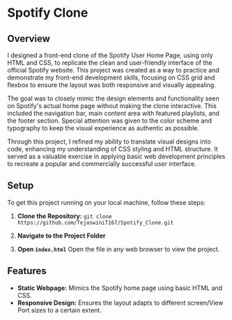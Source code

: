 # Spotify Clone

## Overview
I designed a front-end clone of the Spotify User Home Page, using only HTML and CSS, to replicate the clean and user-friendly interface of the official Spotify website. This project was created as a way to practice and demonstrate my front-end development skills, focusing on CSS grid and flexbox to ensure the layout was both responsive and visually appealing.

The goal was to closely mimic the design elements and functionality seen on Spotify's actual home page without making the clone interactive. This included the navigation bar, main content area with featured playlists, and the footer section. Special attention was given to the color scheme and typography to keep the visual experience as authentic as possible.

Through this project, I refined my ability to translate visual designs into code, enhancing my understanding of CSS styling and HTML structure. It served as a valuable exercise in applying basic web development principles to recreate a popular and commercially successful user interface.

## Setup
To get this project running on your local machine, follow these steps:

1. **Clone the Repository:**
   `git clone https://github.com/TejaswiniT167/Spotify_Clone.git`

2. **Navigate to the Project Folder**
3. **Open `index.html`** Open the file in any web browser to view the project.

## Features
- **Static Webpage:** Mimics the Spotify home page using basic HTML and CSS.
- **Responsive Design:** Ensures the layout adapts to different screen/View Port sizes to a certain extent.
